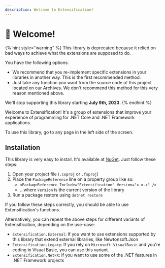 ```yaml
---
description: Welcome to Extensification!
---
```


# 👋 Welcome!

{% hint style="warning" %}
This library is deprecated because it relied on bad ways to achieve what the extensions are supposed to do.

You have the following options:

* We recommend that you re-implement specific extensions in your libraries in another way. This is the first recommended method.
* Just take any function you want from the source code of this project located on our Archives. We don't recommend this method for this very reason mentioned above.

We'll stop supporting this library starting **July 9th, 2023**.
{% endhint %}

Welcome to Extensification! It's a group of extensions that improve your experience of programming for .NET Core and .NET Framework applications.

To use this library, go to any page in the left side of the screen.

## Installation

This library is very easy to install. It's available at [NuGet](https://www.nuget.org/packages/Extensification/). Just follow these steps:

1. Open your project file (`.csproj` or `.fsproj`)
2. Place the `PackageReference` line on a property group like so:
   * `<PackageReference Include="Extensification" Version="x.x.x" />`
   * ...where `Version` is the current version of the library
3. Run a package restore using `dotnet restore`

If you follow these steps correctly, you should be able to use Extensification's functions.

Alternatively, you can repeat the above steps for different variants of Extensification, depending on the use-case:

* `Extensification.External`: If you want to use extensions supported by this library that extend external libraries, like Newtonsoft.Json
* `Extensification.Legacy`: If you rely on `Microsoft.VisualBasic` and you're coding in Visual Basic, you can use this variant.
* `Extensification.NetFX`: If you want to use some of the .NET features in .NET Framework projects

